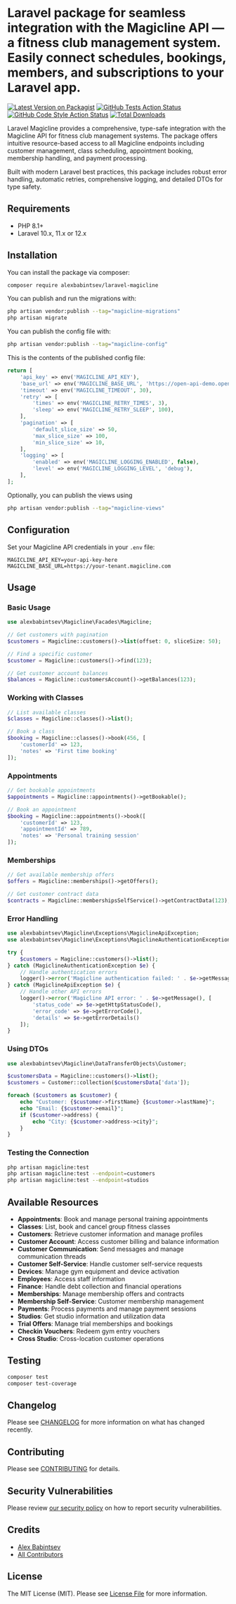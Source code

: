 # Laravel package for seamless integration with the Magicline API — a fitness club management system. Easily connect schedules, bookings, members, and subscriptions to your Laravel app.

[![Latest Version on Packagist](https://img.shields.io/packagist/v/alexbabintsev/laravel-magicline.svg?style=flat-square)](https://packagist.org/packages/alexbabintsev/laravel-magicline)
[![GitHub Tests Action Status](https://img.shields.io/github/actions/workflow/status/alexbabintsev/laravel-magicline/run-tests.yml?branch=main&label=tests&style=flat-square)](https://github.com/alexbabintsev/laravel-magicline/actions?query=workflow%3Arun-tests+branch%3Amain)
[![GitHub Code Style Action Status](https://img.shields.io/github/actions/workflow/status/alexbabintsev/laravel-magicline/fix-php-code-style-issues.yml?branch=main&label=code%20style&style=flat-square)](https://github.com/alexbabintsev/laravel-magicline/actions?query=workflow%3A"Fix+PHP+code+style+issues"+branch%3Amain)
[![Total Downloads](https://img.shields.io/packagist/dt/alexbabintsev/laravel-magicline.svg?style=flat-square)](https://packagist.org/packages/alexbabintsev/laravel-magicline)

Laravel Magicline provides a comprehensive, type-safe integration with the Magicline API for fitness club management systems. The package offers intuitive resource-based access to all Magicline endpoints including customer management, class scheduling, appointment booking, membership handling, and payment processing.

Built with modern Laravel best practices, this package includes robust error handling, automatic retries, comprehensive logging, and detailed DTOs for type safety.

## Requirements

- PHP 8.1+
- Laravel 10.x, 11.x or 12.x

## Installation

You can install the package via composer:

```bash
composer require alexbabintsev/laravel-magicline
```

You can publish and run the migrations with:

```bash
php artisan vendor:publish --tag="magicline-migrations"
php artisan migrate
```

You can publish the config file with:

```bash
php artisan vendor:publish --tag="magicline-config"
```

This is the contents of the published config file:

```php
return [
    'api_key' => env('MAGICLINE_API_KEY'),
    'base_url' => env('MAGICLINE_BASE_URL', 'https://open-api-demo.open-api.magicline.com'),
    'timeout' => env('MAGICLINE_TIMEOUT', 30),
    'retry' => [
        'times' => env('MAGICLINE_RETRY_TIMES', 3),
        'sleep' => env('MAGICLINE_RETRY_SLEEP', 100),
    ],
    'pagination' => [
        'default_slice_size' => 50,
        'max_slice_size' => 100,
        'min_slice_size' => 10,
    ],
    'logging' => [
        'enabled' => env('MAGICLINE_LOGGING_ENABLED', false),
        'level' => env('MAGICLINE_LOGGING_LEVEL', 'debug'),
    ],
];
```

Optionally, you can publish the views using

```bash
php artisan vendor:publish --tag="magicline-views"
```

## Configuration

Set your Magicline API credentials in your `.env` file:

```env
MAGICLINE_API_KEY=your-api-key-here
MAGICLINE_BASE_URL=https://your-tenant.magicline.com
```

## Usage

### Basic Usage

```php
use alexbabintsev\Magicline\Facades\Magicline;

// Get customers with pagination
$customers = Magicline::customers()->list(offset: 0, sliceSize: 50);

// Find a specific customer
$customer = Magicline::customers()->find(123);

// Get customer account balances
$balances = Magicline::customersAccount()->getBalances(123);
```

### Working with Classes

```php
// List available classes
$classes = Magicline::classes()->list();

// Book a class
$booking = Magicline::classes()->book(456, [
    'customerId' => 123,
    'notes' => 'First time booking'
]);
```

### Appointments

```php
// Get bookable appointments
$appointments = Magicline::appointments()->getBookable();

// Book an appointment
$booking = Magicline::appointments()->book([
    'customerId' => 123,
    'appointmentId' => 789,
    'notes' => 'Personal training session'
]);
```

### Memberships

```php
// Get available membership offers
$offers = Magicline::memberships()->getOffers();

// Get customer contract data
$contracts = Magicline::membershipsSelfService()->getContractData(123);
```

### Error Handling

```php
use alexbabintsev\Magicline\Exceptions\MagiclineApiException;
use alexbabintsev\Magicline\Exceptions\MagiclineAuthenticationException;

try {
    $customers = Magicline::customers()->list();
} catch (MagiclineAuthenticationException $e) {
    // Handle authentication errors
    logger()->error('Magicline authentication failed: ' . $e->getMessage());
} catch (MagiclineApiException $e) {
    // Handle other API errors
    logger()->error('Magicline API error: ' . $e->getMessage(), [
        'status_code' => $e->getHttpStatusCode(),
        'error_code' => $e->getErrorCode(),
        'details' => $e->getErrorDetails()
    ]);
}
```

### Using DTOs

```php
use alexbabintsev\Magicline\DataTransferObjects\Customer;

$customersData = Magicline::customers()->list();
$customers = Customer::collection($customersData['data']);

foreach ($customers as $customer) {
    echo "Customer: {$customer->firstName} {$customer->lastName}";
    echo "Email: {$customer->email}";
    if ($customer->address) {
        echo "City: {$customer->address->city}";
    }
}
```

### Testing the Connection

```bash
php artisan magicline:test
php artisan magicline:test --endpoint=customers
php artisan magicline:test --endpoint=studios
```

## Available Resources

- **Appointments**: Book and manage personal training appointments
- **Classes**: List, book and cancel group fitness classes
- **Customers**: Retrieve customer information and manage profiles
- **Customer Account**: Access customer billing and balance information
- **Customer Communication**: Send messages and manage communication threads
- **Customer Self-Service**: Handle customer self-service requests
- **Devices**: Manage gym equipment and device activation
- **Employees**: Access staff information
- **Finance**: Handle debt collection and financial operations
- **Memberships**: Manage membership offers and contracts
- **Membership Self-Service**: Customer membership management
- **Payments**: Process payments and manage payment sessions
- **Studios**: Get studio information and utilization data
- **Trial Offers**: Manage trial memberships and bookings
- **Checkin Vouchers**: Redeem gym entry vouchers
- **Cross Studio**: Cross-location customer operations

## Testing

```bash
composer test
composer test-coverage
```

## Changelog

Please see [CHANGELOG](CHANGELOG.md) for more information on what has changed recently.

## Contributing

Please see [CONTRIBUTING](CONTRIBUTING.md) for details.

## Security Vulnerabilities

Please review [our security policy](../../security/policy) on how to report security vulnerabilities.

## Credits

- [Alex Babintsev](https://github.com/alexbabintsev)
- [All Contributors](../../contributors)

## License

The MIT License (MIT). Please see [License File](LICENSE.md) for more information.
